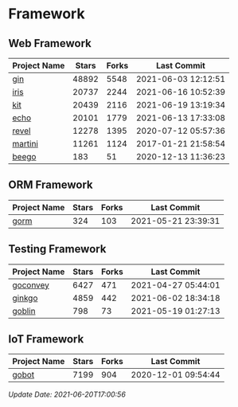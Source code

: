 # Framework

## Web Framework
| Project Name | Stars | Forks | Last Commit |
| ------------ | ----- | ----- | ----------- |
| [gin](https://github.com/gin-gonic/gin) | 48892 | 5548 | 2021-06-03 12:12:51 |
| [iris](https://github.com/kataras/iris) | 20737 | 2244 | 2021-06-16 10:52:39 |
| [kit](https://github.com/go-kit/kit) | 20439 | 2116 | 2021-06-19 13:19:34 |
| [echo](https://github.com/labstack/echo) | 20101 | 1779 | 2021-06-13 17:33:08 |
| [revel](https://github.com/revel/revel) | 12278 | 1395 | 2020-07-12 05:57:36 |
| [martini](https://github.com/go-martini/martini) | 11261 | 1124 | 2017-01-21 21:58:54 |
| [beego](https://github.com/astaxie/beego) | 183 | 51 | 2020-12-13 11:36:23 |

## ORM Framework
| Project Name | Stars | Forks | Last Commit |
| ------------ | ----- | ----- | ----------- |
| [gorm](https://github.com/jinzhu/gorm) | 324 | 103 | 2021-05-21 23:39:31 |

## Testing Framework
| Project Name | Stars | Forks | Last Commit |
| ------------ | ----- | ----- | ----------- |
| [goconvey](https://github.com/smartystreets/goconvey) | 6427 | 471 | 2021-04-27 05:44:01 |
| [ginkgo](https://github.com/onsi/ginkgo) | 4859 | 442 | 2021-06-02 18:34:18 |
| [goblin](https://github.com/franela/goblin) | 798 | 73 | 2021-05-19 01:27:13 |

## IoT Framework
| Project Name | Stars | Forks | Last Commit |
| ------------ | ----- | ----- | ----------- |
| [gobot](https://github.com/hybridgroup/gobot) | 7199 | 904 | 2020-12-01 09:54:44 |

*Update Date: 2021-06-20T17:00:56*